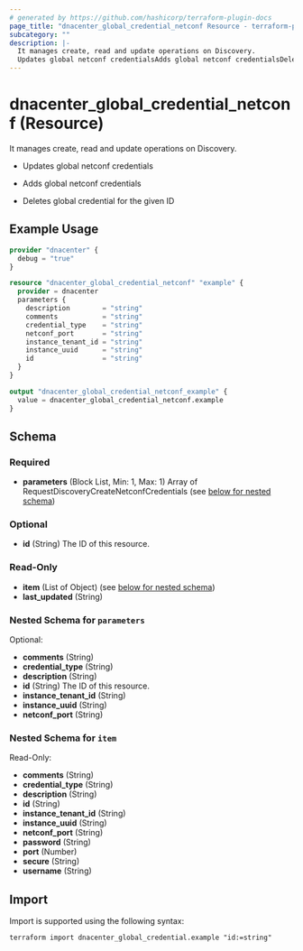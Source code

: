 ```yaml
---
# generated by https://github.com/hashicorp/terraform-plugin-docs
page_title: "dnacenter_global_credential_netconf Resource - terraform-provider-dnacenter"
subcategory: ""
description: |-
  It manages create, read and update operations on Discovery.
  Updates global netconf credentialsAdds global netconf credentialsDeletes global credential for the given ID
---
```


# dnacenter_global_credential_netconf (Resource)

It manages create, read and update operations on Discovery.

- Updates global netconf credentials

- Adds global netconf credentials

- Deletes global credential for the given ID

## Example Usage

```terraform
provider "dnacenter" {
  debug = "true"
}

resource "dnacenter_global_credential_netconf" "example" {
  provider = dnacenter
  parameters {
    description        = "string"
    comments           = "string"
    credential_type    = "string"
    netconf_port       = "string"
    instance_tenant_id = "string"
    instance_uuid      = "string"
    id                 = "string"
  }
}

output "dnacenter_global_credential_netconf_example" {
  value = dnacenter_global_credential_netconf.example
}
```

<!-- schema generated by tfplugindocs -->
## Schema

### Required

- **parameters** (Block List, Min: 1, Max: 1) Array of RequestDiscoveryCreateNetconfCredentials (see [below for nested schema](#nestedblock--parameters))

### Optional

- **id** (String) The ID of this resource.

### Read-Only

- **item** (List of Object) (see [below for nested schema](#nestedatt--item))
- **last_updated** (String)

<a id="nestedblock--parameters"></a>
### Nested Schema for `parameters`

Optional:

- **comments** (String)
- **credential_type** (String)
- **description** (String)
- **id** (String) The ID of this resource.
- **instance_tenant_id** (String)
- **instance_uuid** (String)
- **netconf_port** (String)


<a id="nestedatt--item"></a>
### Nested Schema for `item`

Read-Only:

- **comments** (String)
- **credential_type** (String)
- **description** (String)
- **id** (String)
- **instance_tenant_id** (String)
- **instance_uuid** (String)
- **netconf_port** (String)
- **password** (String)
- **port** (Number)
- **secure** (String)
- **username** (String)

## Import

Import is supported using the following syntax:

```shell
terraform import dnacenter_global_credential.example "id:=string"
```
